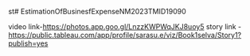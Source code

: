 st# EstimationOfBusinesfExpenseNM2023TMID19090

video link-https://photos.app.goo.gl/LnzzKWPWqJKJ8uoy5
story link -https://public.tableau.com/app/profile/sarasu.e/viz/Book1selva/Story1?publish=yes
